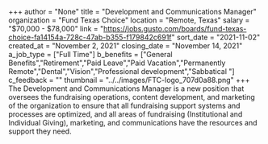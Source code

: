 +++
author = "None"
title = "Development and Communications Manager"
organization = "Fund Texas Choice"
location = "Remote, Texas"
salary = "$70,000 - $78,000"
link = "https://jobs.gusto.com/boards/fund-texas-choice-fa14154a-728c-47ab-b355-f179842c691f"
sort_date = "2021-11-02"
created_at = "November 2, 2021"
closing_date = "November 14, 2021"
a_job_type = ["Full Time"]
b_benefits = ["General Benefits","Retirement","Paid Leave","Paid Vacation","Permanently Remote","Dental","Vision","Professional development","Sabbatical "]
c_feedback = ""
thumbnail = "../../images/FTC-logo_707d0a88.png"
+++
The Development and Communications Manager is a new position that oversees the fundraising operations, content development, and marketing of the organization to ensure that all fundraising support systems and processes are optimized, and all areas of fundraising (Institutional and Individual Giving), marketing, and communications have the resources and support they need.